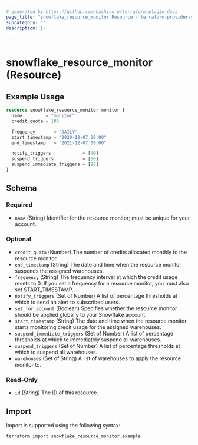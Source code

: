 ```yaml
---
# generated by https://github.com/hashicorp/terraform-plugin-docs
page_title: "snowflake_resource_monitor Resource - terraform-provider-snowflake"
subcategory: ""
description: |-
  
---
```


# snowflake_resource_monitor (Resource)



## Example Usage

```terraform
resource snowflake_resource_monitor monitor {
  name         = "monitor"
  credit_quota = 100

  frequency       = "DAILY"
  start_timestamp = "2020-12-07 00:00"
  end_timestamp   = "2021-12-07 00:00"

  notify_triggers            = [40]
  suspend_triggers           = [50]
  suspend_immediate_triggers = [90]
}
```

<!-- schema generated by tfplugindocs -->
## Schema

### Required

- `name` (String) Identifier for the resource monitor; must be unique for your account.

### Optional

- `credit_quota` (Number) The number of credits allocated monthly to the resource monitor.
- `end_timestamp` (String) The date and time when the resource monitor suspends the assigned warehouses.
- `frequency` (String) The frequency interval at which the credit usage resets to 0. If you set a frequency for a resource monitor, you must also set START_TIMESTAMP.
- `notify_triggers` (Set of Number) A list of percentage thresholds at which to send an alert to subscribed users.
- `set_for_account` (Boolean) Specifies whether the resource monitor should be applied globally to your Snowflake account.
- `start_timestamp` (String) The date and time when the resource monitor starts monitoring credit usage for the assigned warehouses.
- `suspend_immediate_triggers` (Set of Number) A list of percentage thresholds at which to immediately suspend all warehouses.
- `suspend_triggers` (Set of Number) A list of percentage thresholds at which to suspend all warehouses.
- `warehouses` (Set of String) A list of warehouses to apply the resource monitor to.

### Read-Only

- `id` (String) The ID of this resource.

## Import

Import is supported using the following syntax:

```shell
terraform import snowflake_resource_monitor.example
```

